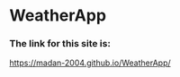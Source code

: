 # WeatherApp
<h3>The link for this site is:</h3>
<a href="https://madan-2004.github.io/WeatherApp/">https://madan-2004.github.io/WeatherApp/</a>

